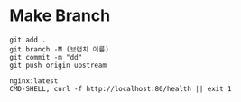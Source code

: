 # Make Branch
```
git add .
git branch -M (브런치 이름)
git commit -m "dd"
git push origin upstream
```
```
nginx:latest
CMD-SHELL, curl -f http://localhost:80/health || exit 1
```